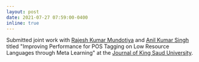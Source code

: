```yaml
---
layout: post
date: 2021-07-27 07:59:00-0400
inline: true
---
```


Submitted joint work with [Rajesh Kumar Mundotiya](https://in.linkedin.com/in/rajesh-kumar-mundotiya-0564a762) and [Anil Kumar Singh](https://www.iitbhu.ac.in/dept/cse/people/aksinghcse) titled "Improving Performance for POS Tagging on Low Resource Languages through Meta Learning" at the [Journal of King Saud University](https://www.journals.elsevier.com/journal-of-king-saud-university-computer-and-information-sciences).
